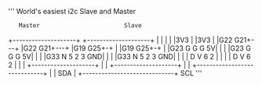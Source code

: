 '''
World's easiest i2c Slave and Master

       Master                        Slave
   +--------------------+        +--------------------+
   |                    |        |                    |
   |3V3                 |        |3V3                 |
   |G22              G21+---+    |G22              G21+---+
   |G19              G25+-+ |    |G19              G25+-+ |
   |G23   G   G G     5V| | |    |G23   G   G G     5V| | |
   |G33   N 5 2 3    GND| | |    |G33   N 5 2 3    GND| | |
   |      D V 6 2       | | |    |      D V 6 2       | | |
   +--------------------+ | |    +--------------------+ | |
                          +-----------------------------+ |
                            |       SDA                   |
                            +-----------------------------+
                                    SCL
'''
